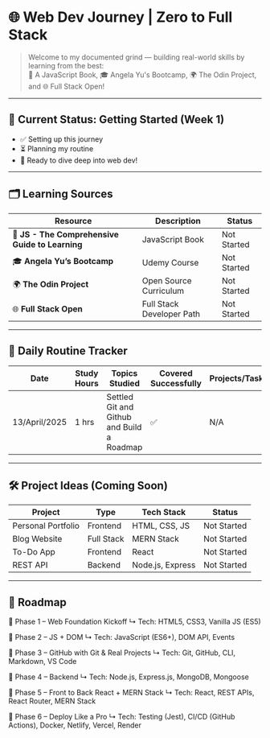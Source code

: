 # 🌐 Web Dev Journey  | Zero to Full Stack

> Welcome to my documented grind — building real-world skills by learning from the best:  
> 📘 A JavaScript Book, 🎓 Angela Yu's Bootcamp, 🌍 The Odin Project, and 🌐 Full Stack Open!

---

## 🎯 Current Status: Getting Started (Week 1)

- ✅ Setting up this journey
- ⏳ Planning my routine
- 🧠 Ready to dive deep into web dev!

---

## 🗂️ Learning Sources

| Resource | Description | Status |
|----------|-------------|--------|
| 📘 **JS - The Comprehensive Guide to Learning** | JavaScript Book | Not Started |
| 🎓 **Angela Yu’s Bootcamp** | Udemy Course | Not Started |
| 🌍 **The Odin Project** | Open Source Curriculum | Not Started |
| 🌐 **Full Stack Open** | Full Stack Developer Path | Not Started |

---

## 📅 Daily Routine Tracker

| Date | Study Hours | Topics Studied | Covered Successfully | Projects/Tasks |
|------|-------------|----------------|-----------------------|----------------|
| 13/April/2025 | 1 hrs | Settled Git and Github and Build a Roadmap | ✅ | N/A |




---

## 🛠️ Project Ideas (Coming Soon)

| Project | Type | Tech Stack | Status |
|--------|------|------------|--------|
| Personal Portfolio | Frontend | HTML, CSS, JS | Not Started |
| Blog Website | Full Stack | MERN Stack | Not Started |
| To-Do App | Frontend | React | Not Started |
| REST API | Backend | Node.js, Express | Not Started |

---

## 🧭 Roadmap

📍 Phase 1 – Web Foundation Kickoff 
↳ Tech: HTML5, CSS3, Vanilla JS (ES5)

📍 Phase 2 – JS + DOM 
↳ Tech: JavaScript (ES6+), DOM API, Events

📍 Phase 3 – GitHub with Git & Real Projects 
↳ Tech: Git, GitHub, CLI, Markdown, VS Code

📍 Phase 4 – Backend
↳ Tech: Node.js, Express.js, MongoDB, Mongoose

📍 Phase 5 – Front to Back React + MERN Stack
↳ Tech: React, REST APIs, React Router, MERN Stack

📍 Phase 6 – Deploy Like a Pro 
↳ Tech: Testing (Jest), CI/CD (GitHub Actions), Docker, Netlify, Vercel, Render
